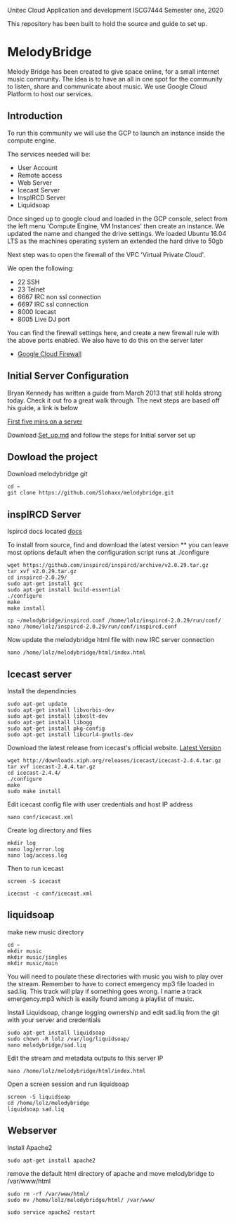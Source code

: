 Unitec Cloud Application and development ISCG7444
Semester one, 2020

This repository has been built to hold the source and guide to set up.

# MelodyBridge 

Melody Bridge has been created to give space online, for a small internet music community. The idea is to have an all in one spot for the community to listen, share and communicate about music. We use Google Cloud Platform to host our services.

## Introduction

To run this community we will use the GCP to launch an instance inside the compute engine.

The services needed will be:
  - User Account 
  - Remote access
  - Web Server
  - Icecast Server
  - InspIRCD Server
  - Liquidsoap
  
Once singed up to google cloud and loaded in the GCP console, select from the left menu 'Compute Engine, VM Instances' then create an instance. We updated the name and changed the drive settings. We loaded Ubuntu 16.04 LTS as the machines operating system an extended the hard drive to 50gb

Next step was to open the firewall of the VPC 'Virtual Private Cloud'. 

We open the following:
  - 22 SSH
  - 23 Telnet
  - 6667 IRC non ssl connection
  - 6697 IRC ssl connection
  - 8000 Icecast 
  - 8005 Live DJ port

You can find the firewall settings here, and create a new firewall rule with the above ports enabled. We also have to do this on the server later

-   [Google Cloud Firewall][1]


## Initial Server Configuration

Bryan Kennedy has written a guide from March 2013 that still holds strong today. Check it out fro a great walk through.
The next steps are based off his guide, a link is below

[First five mins on a server][2]


Download [Set_up.md][3] and follow the steps for Initial server set up 

## Dowload the project

Download melodybridge git

    cd ~
    git clone https://github.com/Slohaxx/melodybridge.git

## inspIRCD Server

Ispircd docs located [docs][4]

To install from source, find and download the latest version
** you can leave most options default when the configuration script runs at ./configure

    wget https://github.com/inspircd/inspircd/archive/v2.0.29.tar.gz
    tar xvf v2.0.29.tar.gz
    cd inspircd-2.0.29/
    sudo apt-get install gcc
    sudo apt-get install build-essential
    ./configure
    make
    make install

    cp ~/melodybridge/inspircd.conf /home/lolz/inspircd-2.0.29/run/conf/
    nano /home/lolz/inspircd-2.0.29/run/conf/inspircd.conf

Now update the melodybridge html file with new IRC server connection

    nano /home/lolz/melodybridge/html/index.html

## Icecast server

Install the dependincies

    sudo apt-get update
    sudo apt-get install libvorbis-dev
    sudo apt-get install libxslt-dev
    sudo apt-get install libogg
    sudo apt-get install pkg-config
    sudo apt-get install libcurl4-gnutls-dev

Download the latest release from icecast's official website. [Latest Version][5]

    wget http://downloads.xiph.org/releases/icecast/icecast-2.4.4.tar.gz
    tar xvf icecast-2.4.4.tar.gz
    cd icecast-2.4.4/
    ./configure
    make
    sudo make install

Edit icecast config file with user credentials and host IP address

    nano conf/icecast.xml

Create log directory and files

    mkdir log
    nano log/error.log
    nano log/access.log

Then to run icecast

    screen -S icecast

    icecast -c conf/icecast.xml

## liquidsoap

make new music directory 

    cd ~
    mkdir music
    mkdir music/jingles
    mkdir music/main

You will need to poulate these directories with music you wish to play over the stream. Remember to have to correct emergency mp3 file loaded in sad.liq. This track will play if something goes wrong. I name a track emergency.mp3 which is easily found among a playlist of music.

Install Liquidsoap, change logging ownership and edit sad.liq from the git with your server and credentials 

    sudo apt-get install liquidsoap
    sudo chown -R lolz /var/log/liquidsoap/
    nano melodybridge/sad.liq

Edit the stream and metadata outputs to this server IP

    nano /home/lolz/melodybridge/html/index.html

Open a screen session and run liquidsoap

    screen -S liquidsoap
    cd /home/lolz/melodybridge
    liquidsoap sad.liq

## Webserver

Install Apache2

    sudo apt-get install apache2

remove the default html directory of apache and move melodybridge to /var/www/html

    sudo rm -rf /var/www/html/
    sudo mv /home/lolz/melodybridge/html/ /var/www/

    sudo service apache2 restart










[1]:https://console.cloud.google.com/networking/firewalls
[2]:https://plusbryan.com/my-first-5-minutes-on-a-server-or-essential-security-for-linux-servers
[3]:https://github.com/Slohaxx/melodybridge/blob/master/Set_up.md
[4]:https://docs.inspircd.org/
[5]:https://icecast.org/download/
